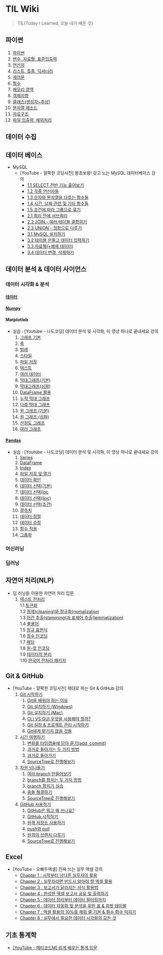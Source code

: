 # TIL Wiki
> TIL(Today I Learned, 오늘 내가 배운 것)  
  
## 파이썬
1. [파이썬](https://github.com/trustyourse1f/TIL/blob/master/Python/1.%ED%8C%8C%EC%9D%B4%EC%8D%AC.md)
2. [변수, 자료형, 표준입출력](https://github.com/trustyourse1f/TIL/blob/master/Python/2.%EB%B3%80%EC%88%98%2C%20%EC%9E%90%EB%A3%8C%ED%98%95%2C%20%ED%91%9C%EC%A4%80%EC%9E%85%EC%B6%9C%EB%A0%A5.md)
3. [연산자](https://github.com/trustyourse1f/TIL/blob/master/Python/3.%EC%97%B0%EC%82%B0%EC%9E%90.md)
4. [리스트, 튜플, 딕셔너리](https://github.com/trustyourse1f/TIL/blob/master/Python/4.%EB%A6%AC%EC%8A%A4%ED%8A%B8%2C%20%ED%8A%9C%ED%94%8C%2C%20%EB%94%95%EC%85%94%EB%84%88%EB%A6%AC.md)
5. [제어문](https://github.com/trustyourse1f/TIL/blob/master/Python/5.%EC%A0%9C%EC%96%B4%EB%AC%B8.md)
6. [함수](https://github.com/trustyourse1f/TIL/blob/master/Python/6.%ED%95%A8%EC%88%98.md)
7. [메모리 영역](https://github.com/trustyourse1f/TIL/blob/master/Python/7.%EB%A9%94%EB%AA%A8%EB%A6%AC%20%EC%98%81%EC%97%AD.md)
8. [객체지향](https://github.com/trustyourse1f/TIL/blob/master/Python/8.%EA%B0%9D%EC%B2%B4%EC%A7%80%ED%96%A5.md)
9. [클래스(생성자~추상)](https://github.com/trustyourse1f/TIL/blob/master/Python/9.%ED%81%B4%EB%9E%98%EC%8A%A4(%EC%83%9D%EC%84%B1%EC%9E%90~%EC%B6%94%EC%83%81).md)
10. [문자열 메소드](https://github.com/trustyourse1f/TIL/blob/master/Python/10.%EB%AC%B8%EC%9E%90%EC%97%B4%20%EB%A9%94%EC%86%8C%EB%93%9C.md)
11. [자료구조](https://github.com/trustyourse1f/TIL/blob/master/Python/11.%EC%9E%90%EB%A3%8C%EA%B5%AC%EC%A1%B0.md)
12. [파일 입출력, 예외처리](https://github.com/trustyourse1f/TIL/blob/master/Python/12.%ED%8C%8C%EC%9D%BC%20%EC%9E%85%EC%B6%9C%EB%A0%A5%2C%20%EC%98%88%EC%99%B8%EC%B2%98%EB%A6%AC.md)

## 데이터 수집

##  데이터 베이스
* MySQL  
  - [YouTube - 얄팍한 코딩사전] 왕초보용! 갖고 노는 MySQL 데이터베이스 강의
    - [1.1 SELECT 전반 기능 훑어보기](https://github.com/trustyourse1f/TIL/blob/master/Database/%EC%99%95%EC%B4%88%EB%B3%B4%EC%9A%A9!%20%EA%B0%96%EA%B3%A0%20%EB%85%B8%EB%8A%94%20MySQL%20%EB%8D%B0%EC%9D%B4%ED%84%B0%EB%B2%A0%EC%9D%B4%EC%8A%A4%20%EA%B0%95%EC%A2%8C/1.1%20SELECT%20%EC%A0%84%EB%B0%98%20%EA%B8%B0%EB%8A%A5%20%ED%9B%91%EC%96%B4%EB%B3%B4%EA%B8%B0.md)
    - [1.2 각종 연산자들](https://github.com/trustyourse1f/TIL/blob/master/Database/%EC%99%95%EC%B4%88%EB%B3%B4%EC%9A%A9!%20%EA%B0%96%EA%B3%A0%20%EB%85%B8%EB%8A%94%20MySQL%20%EB%8D%B0%EC%9D%B4%ED%84%B0%EB%B2%A0%EC%9D%B4%EC%8A%A4%20%EA%B0%95%EC%A2%8C/1.2%20%EA%B0%81%EC%A2%85%20%EC%97%B0%EC%82%B0%EC%9E%90%EB%93%A4.md)
    - [1.3 숫자와 문자열을 다루는 함수들](https://github.com/trustyourse1f/TIL/blob/master/Database/%EC%99%95%EC%B4%88%EB%B3%B4%EC%9A%A9!%20%EA%B0%96%EA%B3%A0%20%EB%85%B8%EB%8A%94%20MySQL%20%EB%8D%B0%EC%9D%B4%ED%84%B0%EB%B2%A0%EC%9D%B4%EC%8A%A4%20%EA%B0%95%EC%A2%8C/1.3%20%EC%88%AB%EC%9E%90%EC%99%80%20%EB%AC%B8%EC%9E%90%EC%97%B4%EC%9D%84%20%EB%8B%A4%EB%A3%A8%EB%8A%94%20%ED%95%A8%EC%88%98%EB%93%A4.md)
    - [1.4 시간, 날짜 관련 및 기타 함수들](https://github.com/trustyourse1f/TIL/blob/master/Database/%EC%99%95%EC%B4%88%EB%B3%B4%EC%9A%A9!%20%EA%B0%96%EA%B3%A0%20%EB%85%B8%EB%8A%94%20MySQL%20%EB%8D%B0%EC%9D%B4%ED%84%B0%EB%B2%A0%EC%9D%B4%EC%8A%A4%20%EA%B0%95%EC%A2%8C/1.4%20%EC%8B%9C%EA%B0%84%2C%20%EB%82%A0%EC%A7%9C%20%EA%B4%80%EB%A0%A8%20%EB%B0%8F%20%EA%B8%B0%ED%83%80%20%ED%95%A8%EC%88%98%EB%93%A4.md)
    - [1.5 조건에 따라 그룹으로 묶기](https://github.com/trustyourse1f/TIL/blob/master/Database/%EC%99%95%EC%B4%88%EB%B3%B4%EC%9A%A9!%20%EA%B0%96%EA%B3%A0%20%EB%85%B8%EB%8A%94%20MySQL%20%EB%8D%B0%EC%9D%B4%ED%84%B0%EB%B2%A0%EC%9D%B4%EC%8A%A4%20%EA%B0%95%EC%A2%8C/1.5%20%EC%A1%B0%EA%B1%B4%EC%97%90%20%EB%94%B0%EB%9D%BC%20%EA%B7%B8%EB%A3%B9%EC%9C%BC%EB%A1%9C%20%EB%AC%B6%EA%B8%B0.md)
    - [2.1 쿼리 안에 서브쿼리](https://github.com/trustyourse1f/TIL/blob/master/Database/%EC%99%95%EC%B4%88%EB%B3%B4%EC%9A%A9!%20%EA%B0%96%EA%B3%A0%20%EB%85%B8%EB%8A%94%20MySQL%20%EB%8D%B0%EC%9D%B4%ED%84%B0%EB%B2%A0%EC%9D%B4%EC%8A%A4%20%EA%B0%95%EC%A2%8C/2.1%20%EC%BF%BC%EB%A6%AC%20%EC%95%88%EC%97%90%20%EC%84%9C%EB%B8%8C%EC%BF%BC%EB%A6%AC.md)
    - [2.2 JOIN - 여러 테이블 결합히기](https://github.com/trustyourse1f/TIL/blob/master/Database/%EC%99%95%EC%B4%88%EB%B3%B4%EC%9A%A9!%20%EA%B0%96%EA%B3%A0%20%EB%85%B8%EB%8A%94%20MySQL%20%EB%8D%B0%EC%9D%B4%ED%84%B0%EB%B2%A0%EC%9D%B4%EC%8A%A4%20%EA%B0%95%EC%A2%8C/2.2%20JOIN%20-%20%EC%97%AC%EB%9F%AC%20%ED%85%8C%EC%9D%B4%EB%B8%94%20%EC%A1%B0%EB%A6%BD%ED%95%98%EA%B8%B0.md)
    - [2.3 UNION - 집합으로 다루기](https://github.com/trustyourse1f/TIL/blob/master/Database/%EC%99%95%EC%B4%88%EB%B3%B4%EC%9A%A9!%20%EA%B0%96%EA%B3%A0%20%EB%85%B8%EB%8A%94%20MySQL%20%EB%8D%B0%EC%9D%B4%ED%84%B0%EB%B2%A0%EC%9D%B4%EC%8A%A4%20%EA%B0%95%EC%A2%8C/2.3%20UNION%20-%20%EC%A7%91%ED%95%A9%EC%9C%BC%EB%A1%9C%20%EB%8B%A4%EB%A3%A8%EA%B8%B0.md)
    - [3.1 MySQL 설치하기](https://github.com/trustyourse1f/TIL/blob/master/Database/%EC%99%95%EC%B4%88%EB%B3%B4%EC%9A%A9!%20%EA%B0%96%EA%B3%A0%20%EB%85%B8%EB%8A%94%20MySQL%20%EB%8D%B0%EC%9D%B4%ED%84%B0%EB%B2%A0%EC%9D%B4%EC%8A%A4%20%EA%B0%95%EC%A2%8C/3.1%20MySQL%20%EC%84%A4%EC%B9%98%ED%95%98%EA%B8%B0.md)
    - [3.2 테이블 만들고 데이터 입력하기](https://github.com/trustyourse1f/TIL/blob/master/Database/%EC%99%95%EC%B4%88%EB%B3%B4%EC%9A%A9!%20%EA%B0%96%EA%B3%A0%20%EB%85%B8%EB%8A%94%20MySQL%20%EB%8D%B0%EC%9D%B4%ED%84%B0%EB%B2%A0%EC%9D%B4%EC%8A%A4%20%EA%B0%95%EC%A2%8C/3.2%20%ED%85%8C%EC%9D%B4%EB%B8%94%20%EB%A7%8C%EB%93%A4%EA%B3%A0%20%EB%8D%B0%EC%9D%B4%ED%84%B0%20%EC%9E%85%EB%A0%A5%ED%95%98%EA%B8%B0.md)
    - [3.3 자료형(+예제 데이터)](https://github.com/trustyourse1f/TIL/blob/master/Database/%EC%99%95%EC%B4%88%EB%B3%B4%EC%9A%A9!%20%EA%B0%96%EA%B3%A0%20%EB%85%B8%EB%8A%94%20MySQL%20%EB%8D%B0%EC%9D%B4%ED%84%B0%EB%B2%A0%EC%9D%B4%EC%8A%A4%20%EA%B0%95%EC%A2%8C/3.3%20%EC%9E%90%EB%A3%8C%ED%98%95(%2B%EC%98%88%EC%A0%9C%20%EB%8D%B0%EC%9D%B4%ED%84%B0).md)
    - [3.4 데이터 변경, 삭제하기](https://github.com/trustyourse1f/TIL/blob/master/Database/%EC%99%95%EC%B4%88%EB%B3%B4%EC%9A%A9!%20%EA%B0%96%EA%B3%A0%20%EB%85%B8%EB%8A%94%20MySQL%20%EB%8D%B0%EC%9D%B4%ED%84%B0%EB%B2%A0%EC%9D%B4%EC%8A%A4%20%EA%B0%95%EC%A2%8C/3.4%20%EB%8D%B0%EC%9D%B4%ED%84%B0%20%EB%B3%80%EA%B2%BD%2C%20%EC%82%AD%EC%A0%9C%ED%95%98%EA%B8%B0.md)

## 데이터 분석 & 데이터 사이언스
### 데이터 시각화 & 분석
#### [데이터](https://github.com/trustyourse1f/TIL/blob/master/Data_Visualization/%EB%8D%B0%EC%9D%B4%ED%84%B0.md)
#### [Numpy](https://github.com/trustyourse1f/TIL/blob/master/Data_Visualization/Numpy/Numpy.md)
#### Matplotlob 
  - 실습 : [Youtube - 나도코딩] 데이터 분석 및 시각화, 이 영상 하나로 끝내세요 강의
    1. [그래프 기본](https://github.com/trustyourse1f/TIL/blob/master/Data_Visualization/Matplotlib/01.%20%EA%B7%B8%EB%9E%98%ED%94%84%20%EA%B8%B0%EB%B3%B8.ipynb)
    2. [축](https://github.com/trustyourse1f/TIL/blob/master/Data_Visualization/Matplotlib/02.%20%EC%B6%95.ipynb)
    3. [범례](https://github.com/trustyourse1f/TIL/blob/master/Data_Visualization/Matplotlib/03.%20%EB%B2%94%EB%A1%80.ipynb)
    4. [스타일](https://github.com/trustyourse1f/TIL/blob/master/Data_Visualization/Matplotlib/04.%20%EC%8A%A4%ED%83%80%EC%9D%BC.ipynb)
    5. [파일 저장](https://github.com/trustyourse1f/TIL/blob/master/Data_Visualization/Matplotlib/05.%20%ED%8C%8C%EC%9D%BC%20%EC%A0%80%EC%9E%A5.ipynb)
    6. [텍스트](https://github.com/trustyourse1f/TIL/blob/master/Data_Visualization/Matplotlib/06.%20%ED%85%8D%EC%8A%A4%ED%8A%B8.ipynb)
    7. [여러 데이터](https://github.com/trustyourse1f/TIL/blob/master/Data_Visualization/Matplotlib/07.%20%EC%97%AC%EB%9F%AC%20%EB%8D%B0%EC%9D%B4%ED%84%B0.ipynb)
    8. [막대그래프(기본)](https://github.com/trustyourse1f/TIL/blob/master/Data_Visualization/Matplotlib/08.%20%EB%A7%89%EB%8C%80%EA%B7%B8%EB%9E%98%ED%94%84%20(%EA%B8%B0%EB%B3%B8).ipynb)
    9. [막대그래프(심화)](https://github.com/trustyourse1f/TIL/blob/master/Data_Visualization/Matplotlib/09.%20%EB%A7%89%EB%8C%80%EA%B7%B8%EB%9E%98%ED%94%84%20(%EC%8B%AC%ED%99%94).ipynb)
    10. [DataFrame 활용](https://github.com/trustyourse1f/TIL/blob/master/Data_Visualization/Matplotlib/10.%20DataFrame%20%ED%99%9C%EC%9A%A9.ipynb)
    11. [누적 막대 그래프](https://github.com/trustyourse1f/TIL/blob/master/Data_Visualization/Matplotlib/11.%20%EB%88%84%EC%A0%81%20%EB%A7%89%EB%8C%80%20%EA%B7%B8%EB%9E%98%ED%94%84.ipynb)
    12. [다중 막대 그래프](https://github.com/trustyourse1f/TIL/blob/master/Data_Visualization/Matplotlib/12.%20%EB%8B%A4%EC%A4%91%20%EB%A7%89%EB%8C%80%20%EA%B7%B8%EB%9E%98%ED%94%84.ipynb)
    13. [원 그래프 (기본)](https://github.com/trustyourse1f/TIL/blob/master/Data_Visualization/Matplotlib/13.%20%EC%9B%90%20%EA%B7%B8%EB%9E%98%ED%94%84%20(%EA%B8%B0%EB%B3%B8).ipynb)
    14. [원 그래프 (심화)](https://github.com/trustyourse1f/TIL/blob/master/Data_Visualization/Matplotlib/14.%20%EC%9B%90%20%EA%B7%B8%EB%9E%98%ED%94%84%20(%EC%8B%AC%ED%99%94).ipynb)
    15. [산점도 그래프](https://github.com/trustyourse1f/TIL/blob/master/Data_Visualization/Matplotlib/15.%20%EC%82%B0%EC%A0%90%EB%8F%84%20%EA%B7%B8%EB%9E%98%ED%94%84.ipynb)
    16. [여러 그래프](https://github.com/trustyourse1f/TIL/blob/master/Data_Visualization/Matplotlib/16.%20%EC%97%AC%EB%9F%AC%20%EA%B7%B8%EB%9E%98%ED%94%84.ipynb)
#### [Pandas](https://github.com/trustyourse1f/TIL/blob/master/Data_Visualization/Pandas/Pandas.md)
  * 실습 : [Youtube - 나도코딩] 데이터 분석 및 시각화, 이 영상 하나로 끝내세요 강의
    1. [Series](https://github.com/trustyourse1f/TIL/blob/master/Pandas/01.%20Series.ipynb)
    2. [DataFrame](https://github.com/trustyourse1f/TIL/blob/master/Pandas/02.%20DataFrame.ipynb)
    3. [Index](https://github.com/trustyourse1f/TIL/blob/master/Pandas/03.%20Index.ipynb)
    4. [파일 저장 및 열기](https://github.com/trustyourse1f/TIL/blob/master/Pandas/04.%20%ED%8C%8C%EC%9D%BC%20%EC%A0%80%EC%9E%A5%20%EB%B0%8F%20%EC%97%B4%EA%B8%B0.ipynb)
    5. [데이터 확인](https://github.com/trustyourse1f/TIL/blob/master/Pandas/05.%20%EB%8D%B0%EC%9D%B4%ED%84%B0%20%ED%99%95%EC%9D%B8.ipynb)
    6. [데이터 선택(기본)](https://github.com/trustyourse1f/TIL/blob/master/Pandas/06.%20%EB%8D%B0%EC%9D%B4%ED%84%B0%20%EC%84%A0%ED%83%9D%20(%EA%B8%B0%EB%B3%B8).ipynb)
    7. [데이터 선택(loc](https://github.com/trustyourse1f/TIL/blob/master/Pandas/07.%20%EB%8D%B0%EC%9D%B4%ED%84%B0%20%EC%84%A0%ED%83%9D%20(loc).ipynb)
    8. [데이터 선택(iloc)](https://github.com/trustyourse1f/TIL/blob/master/Pandas/08.%20%EB%8D%B0%EC%9D%B4%ED%84%B0%20%EC%84%A0%ED%83%9D%20(iloc).ipynb)
    9. [데이터 선택(조건)](https://github.com/trustyourse1f/TIL/blob/master/Pandas/09.%20%EB%8D%B0%EC%9D%B4%ED%84%B0%20%EC%84%A0%ED%83%9D%20(%EC%A1%B0%EA%B1%B4).ipynb)
    10. [결측치](https://github.com/trustyourse1f/TIL/blob/master/Pandas/10.%20%EA%B2%B0%EC%B8%A1%EC%B9%98.ipynb)
    11. [데이터 정렬](https://github.com/trustyourse1f/TIL/blob/master/Pandas/11.%20%EB%8D%B0%EC%9D%B4%ED%84%B0%20%EC%A0%95%EB%A0%AC.ipynb)
    12. [데이터 수정](https://github.com/trustyourse1f/TIL/blob/master/Pandas/12.%20%EB%8D%B0%EC%9D%B4%ED%84%B0%20%EC%88%98%EC%A0%95.ipynb)
    13. [함수 적용](https://github.com/trustyourse1f/TIL/blob/master/Pandas/13.%20%ED%95%A8%EC%88%98%20%EC%A0%81%EC%9A%A9.ipynb)
    14. [그룹화](https://github.com/trustyourse1f/TIL/blob/master/Pandas/14.%20%EA%B7%B8%EB%A3%B9%ED%99%94.ipynb)

  
### 머신러닝

### 딥러닝

## 자연어 처리(NLP)
- 딥 러닝을 이용한 자연어 처리 입문  
  1. [텍스트 전처리](https://github.com/trustyourse1f/TIL/blob/master/NLP/1.0%20Text%20preprocessing.md)  
  1.1 [토큰화](https://github.com/trustyourse1f/TIL/blob/master/NLP/1.1%20Tokenization.md)  
  1.2 [정제(cleaning)와 정규화(nomalization](https://github.com/trustyourse1f/TIL/blob/master/NLP/1.2%20Cleaning%20and%20Normalization.md)  
  1.3 [어간 추출(stemming)과 표제어 추출(lemmatization)](https://github.com/trustyourse1f/TIL/blob/master/NLP/1.3%20Stemming%20and%20Lemmatizaton.md)  
  1.4 [불용어](https://github.com/trustyourse1f/TIL/blob/master/NLP/1.4%20Stopword.md)  
  1.5 [정규 표현식](https://github.com/trustyourse1f/TIL/blob/master/NLP/1.5%20Regular%20Expression.md)  
  1.6 [정수 인코딩](https://github.com/trustyourse1f/TIL/blob/master/NLP/1.6%20Integer%20Encoding.md)  
  1.7 [패딩](https://github.com/trustyourse1f/TIL/blob/master/NLP/1.7%20Padding.md)  
  1.8 [원-핫 인코딩](https://github.com/trustyourse1f/TIL/blob/master/NLP/1.8%20One-Hot%20Encoding.md)  
  1.9 [데이터의 분리](https://github.com/trustyourse1f/TIL/blob/master/NLP/1.9%20Splitting%20Data.md)  
  1.10 [한국어 전처리 패키지](https://github.com/trustyourse1f/TIL/blob/master/NLP/1.10%20Text%20Preprocessing%20Tools%20for%20Korean%20Texts.md)  
  
## Git & GitHub
- [YouTube - 얄팍한 코딩사전] 제대로 파는 Git & GitHub 강의
  1. [Git 시작하기](https://github.com/trustyourse1f/TIL/tree/master/Git/%EC%A0%9C%EB%8C%80%EB%A1%9C%20%ED%8C%8C%EB%8A%94%20Git%20%26%20GitHub/1.%20Git%20%EC%8B%9C%EC%9E%91%ED%95%98%EA%B8%B0)
     1. [Git을 배워야 하는 이유](https://github.com/trustyourse1f/TIL/blob/master/Git/%EC%A0%9C%EB%8C%80%EB%A1%9C%20%ED%8C%8C%EB%8A%94%20Git%20%26%20GitHub/1.%20Git%20%EC%8B%9C%EC%9E%91%ED%95%98%EA%B8%B0/1.%20Git%EC%9D%84%20%EB%B0%B0%EC%9B%8C%EC%95%BC%20%ED%95%98%EB%8A%94%20%EC%9D%B4%EC%9C%A0.md)
     2. [Git 설치하기 (Windows)](https://github.com/trustyourse1f/TIL/blob/master/Git/%EC%A0%9C%EB%8C%80%EB%A1%9C%20%ED%8C%8C%EB%8A%94%20Git%20%26%20GitHub/1.%20Git%20%EC%8B%9C%EC%9E%91%ED%95%98%EA%B8%B0/2.%20Git%20%EC%84%A4%EC%B9%98%ED%95%98%EA%B8%B0(Windows).md)
     3. [Git 설치하기 (Mac)](https://github.com/trustyourse1f/TIL/blob/master/Git/%EC%A0%9C%EB%8C%80%EB%A1%9C%20%ED%8C%8C%EB%8A%94%20Git%20%26%20GitHub/1.%20Git%20%EC%8B%9C%EC%9E%91%ED%95%98%EA%B8%B0/3.%20Git%20%EC%84%A4%EC%B9%98%ED%95%98%EA%B8%B0(Mac).md)
     4. [CLI VS GUI 무엇을 사용해야 할까?](https://github.com/trustyourse1f/TIL/blob/master/Git/%EC%A0%9C%EB%8C%80%EB%A1%9C%20%ED%8C%8C%EB%8A%94%20Git%20%26%20GitHub/1.%20Git%20%EC%8B%9C%EC%9E%91%ED%95%98%EA%B8%B0/4.%20CLI%20vs%20GUI%20%EB%AC%B4%EC%97%87%EC%9D%84%20%EC%82%AC%EC%9A%A9%ED%95%B4%EC%95%BC%20%ED%95%A0%EA%B9%8C%3F.md)
     5. [Git 설정 & 프로젝트 관리 시작하기](https://github.com/trustyourse1f/TIL/blob/master/Git/%EC%A0%9C%EB%8C%80%EB%A1%9C%20%ED%8C%8C%EB%8A%94%20Git%20%26%20GitHub/1.%20Git%20%EC%8B%9C%EC%9E%91%ED%95%98%EA%B8%B0/5.%20Git%20%EC%84%A4%EC%A0%95%20%26%20%ED%94%84%EB%A1%9C%EC%A0%9D%ED%8A%B8%20%EA%B4%80%EB%A6%AC%20%EC%8B%9C%EC%9E%91%ED%95%98%EA%B8%B0.md)
     6. [Git에게 맡기지 않을 것들](https://github.com/trustyourse1f/TIL/blob/master/Git/%EC%A0%9C%EB%8C%80%EB%A1%9C%20%ED%8C%8C%EB%8A%94%20Git%20%26%20GitHub/1.%20Git%20%EC%8B%9C%EC%9E%91%ED%95%98%EA%B8%B0/6.%20Git%EC%97%90%EA%B2%8C%20%EB%A7%A1%EA%B8%B0%EC%A7%80%20%EC%95%8A%EC%9D%84%20%EA%B2%83%EB%93%A4.md)
  2. [시간 여행하기](https://github.com/trustyourse1f/TIL/tree/master/Git/%EC%A0%9C%EB%8C%80%EB%A1%9C%20%ED%8C%8C%EB%8A%94%20Git%20%26%20GitHub/2.%20%EC%8B%9C%EA%B0%84%20%EC%97%AC%ED%96%89%ED%95%98%EA%B8%B0)
     1. [변화를 타임캡슐에 담아 묻기(add, commit)](https://github.com/trustyourse1f/TIL/blob/master/Git/%EC%A0%9C%EB%8C%80%EB%A1%9C%20%ED%8C%8C%EB%8A%94%20Git%20%26%20GitHub/2.%20%EC%8B%9C%EA%B0%84%20%EC%97%AC%ED%96%89%ED%95%98%EA%B8%B0/1.%20%EB%B3%80%ED%99%94%EB%A5%BC%20%ED%83%80%EC%9E%84%EC%BA%A1%EC%8A%90%EC%97%90%20%EB%8B%B4%EC%95%84%20%EB%AC%BB%EA%B8%B0(add%2C%20commit).md)
     2. [과거로 돌아가는 두 가지 방법](https://github.com/trustyourse1f/TIL/blob/master/Git/%EC%A0%9C%EB%8C%80%EB%A1%9C%20%ED%8C%8C%EB%8A%94%20Git%20%26%20GitHub/2.%20%EC%8B%9C%EA%B0%84%20%EC%97%AC%ED%96%89%ED%95%98%EA%B8%B0/2.%20%EA%B3%BC%EA%B1%B0%EB%A1%9C%20%EB%8F%8C%EC%95%84%EA%B0%80%EB%8A%94%20%EB%91%90%20%EA%B0%80%EC%A7%80%20%EB%B0%A9%EB%B2%95.md)
     3. [과거로 돌아가기](https://github.com/trustyourse1f/TIL/blob/master/Git/%EC%A0%9C%EB%8C%80%EB%A1%9C%20%ED%8C%8C%EB%8A%94%20Git%20%26%20GitHub/2.%20%EC%8B%9C%EA%B0%84%20%EC%97%AC%ED%96%89%ED%95%98%EA%B8%B0/3.%20%EA%B3%BC%EA%B1%B0%EB%A1%9C%20%EB%8F%8C%EC%95%84%EA%B0%80%EA%B8%B0(reset%2C%20revert)%20%EC%8B%A4%EC%8A%B5.md)
     4. [SourceTree로 진행해보기](https://github.com/trustyourse1f/TIL/blob/master/Git/%EC%A0%9C%EB%8C%80%EB%A1%9C%20%ED%8C%8C%EB%8A%94%20Git%20%26%20GitHub/2.%20%EC%8B%9C%EA%B0%84%20%EC%97%AC%ED%96%89%ED%95%98%EA%B8%B0/4.%20SourceTree%EB%A1%9C%20%EC%A7%84%ED%96%89%ED%95%B4%EB%B3%B4%EA%B8%B0.md)
  3. [차원 넘나들기](https://github.com/trustyourse1f/TIL/tree/master/Git/%EC%A0%9C%EB%8C%80%EB%A1%9C%20%ED%8C%8C%EB%8A%94%20Git%20%26%20GitHub/3.%20%EC%B0%A8%EC%9B%90%20%EB%84%98%EB%82%98%EB%93%A4%EA%B8%B0)
     1. [여러 branch 만들어보기](https://github.com/trustyourse1f/TIL/blob/master/Git/%EC%A0%9C%EB%8C%80%EB%A1%9C%20%ED%8C%8C%EB%8A%94%20Git%20%26%20GitHub/3.%20%EC%B0%A8%EC%9B%90%20%EB%84%98%EB%82%98%EB%93%A4%EA%B8%B0/1.%20%EC%97%AC%EB%9F%AC%20branch%20%EB%A7%8C%EB%93%A4%EC%96%B4%EB%B3%B4%EA%B8%B0.md)
     2. [branch를 합치는 두 가지 방법](https://github.com/trustyourse1f/TIL/blob/master/Git/%EC%A0%9C%EB%8C%80%EB%A1%9C%20%ED%8C%8C%EB%8A%94%20Git%20%26%20GitHub/3.%20%EC%B0%A8%EC%9B%90%20%EB%84%98%EB%82%98%EB%93%A4%EA%B8%B0/2.%20branch%EB%A5%BC%20%ED%95%A9%EC%B9%98%EB%8A%94%20%EB%91%90%20%EA%B0%80%EC%A7%80%20%EB%B0%A9%EB%B2%95.md)
     3. [branch 합치기 실습](https://github.com/trustyourse1f/TIL/blob/master/Git/%EC%A0%9C%EB%8C%80%EB%A1%9C%20%ED%8C%8C%EB%8A%94%20Git%20%26%20GitHub/3.%20%EC%B0%A8%EC%9B%90%20%EB%84%98%EB%82%98%EB%93%A4%EA%B8%B0/3.%20branch%20%ED%95%A9%EC%B9%98%EA%B8%B0%20%EC%8B%A4%EC%8A%B5.md)
     4. [충돌 해결하기](https://github.com/trustyourse1f/TIL/blob/master/Git/%EC%A0%9C%EB%8C%80%EB%A1%9C%20%ED%8C%8C%EB%8A%94%20Git%20%26%20GitHub/3.%20%EC%B0%A8%EC%9B%90%20%EB%84%98%EB%82%98%EB%93%A4%EA%B8%B0/4.%20%EC%B6%A9%EB%8F%8C%20%ED%95%B4%EA%B2%B0%ED%95%98%EA%B8%B0.md)
     5. [SourceTree로 진행해보기](https://github.com/trustyourse1f/TIL/blob/master/Git/%EC%A0%9C%EB%8C%80%EB%A1%9C%20%ED%8C%8C%EB%8A%94%20Git%20%26%20GitHub/3.%20%EC%B0%A8%EC%9B%90%20%EB%84%98%EB%82%98%EB%93%A4%EA%B8%B0/5.%20SourceTree%EB%A1%9C%20%EC%A7%84%ED%96%89%ED%95%B4%EB%B3%B4%EA%B8%B0.md)
  4. [GitHub 사용하기](https://github.com/trustyourse1f/TIL/tree/master/Git/%EC%A0%9C%EB%8C%80%EB%A1%9C%20%ED%8C%8C%EB%8A%94%20Git%20%26%20GitHub/4.%20GitHub%20%EC%82%AC%EC%9A%A9%ED%95%98%EA%B8%B0)
     1. [GitHub은 뭐고 왜 쓰나요?](https://github.com/trustyourse1f/TIL/blob/master/Git/%EC%A0%9C%EB%8C%80%EB%A1%9C%20%ED%8C%8C%EB%8A%94%20Git%20%26%20GitHub/4.%20GitHub%20%EC%82%AC%EC%9A%A9%ED%95%98%EA%B8%B0/1.%20GitHub%EC%9D%80%20%EB%AD%90%EA%B3%A0%20%EC%99%9C%20%EC%93%B0%EB%82%98%EC%9A%94%3F.md)
     2. [GitHub 시작하기](https://github.com/trustyourse1f/TIL/blob/master/Git/%EC%A0%9C%EB%8C%80%EB%A1%9C%20%ED%8C%8C%EB%8A%94%20Git%20%26%20GitHub/4.%20GitHub%20%EC%82%AC%EC%9A%A9%ED%95%98%EA%B8%B0/2.%20GitHub%20%EC%8B%9C%EC%9E%91%ED%95%98%EA%B8%B0.md)
     3. [원격 저장소 사용하기](https://github.com/trustyourse1f/TIL/blob/master/Git/%EC%A0%9C%EB%8C%80%EB%A1%9C%20%ED%8C%8C%EB%8A%94%20Git%20%26%20GitHub/4.%20GitHub%20%EC%82%AC%EC%9A%A9%ED%95%98%EA%B8%B0/3.%20%EC%9B%90%EA%B2%A9%20%EC%A0%80%EC%9E%A5%EC%86%8C%20%EC%82%AC%EC%9A%A9%ED%95%98%EA%B8%B0.md)
     4. [push와 pull](https://github.com/trustyourse1f/TIL/blob/master/Git/%EC%A0%9C%EB%8C%80%EB%A1%9C%20%ED%8C%8C%EB%8A%94%20Git%20%26%20GitHub/4.%20GitHub%20%EC%82%AC%EC%9A%A9%ED%95%98%EA%B8%B0/4.%20push%EC%99%80%20pull.md)
     5. [원격의 브랜치 다루기](https://github.com/trustyourse1f/TIL/blob/master/Git/%EC%A0%9C%EB%8C%80%EB%A1%9C%20%ED%8C%8C%EB%8A%94%20Git%20%26%20GitHub/4.%20GitHub%20%EC%82%AC%EC%9A%A9%ED%95%98%EA%B8%B0/5.%20%EC%9B%90%EA%B2%A9%EC%9D%98%20%EB%B8%8C%EB%9E%9C%EC%B9%98%20%EB%8B%A4%EB%A3%A8%EA%B8%B0.md)
     6. [SourceTree로 진행해보기](https://github.com/trustyourse1f/TIL/blob/master/Git/%EC%A0%9C%EB%8C%80%EB%A1%9C%20%ED%8C%8C%EB%8A%94%20Git%20%26%20GitHub/4.%20GitHub%20%EC%82%AC%EC%9A%A9%ED%95%98%EA%B8%B0/6.%20SourceTree%EB%A1%9C%20%EC%A7%84%ED%96%89%ED%95%B4%EB%B3%B4%EA%B8%B0.md)
## Excel
- [YouTube - 오빠두엑셀] 진짜 쓰는 실무 엑셀 강의
    - [Chapter 1 : 시작부터 남다른 실무자의 활용](https://github.com/trustyourse1f/TIL/tree/master/Excel/Chapter1)
    - [Chapter 2 : 실무자라면 반드시 알아야 할 엑셀 활용](https://github.com/trustyourse1f/TIL/tree/master/Excel/Chapter2)
    - [Chapter 3 : 보고서가 달라지는 서식 활용법](https://github.com/trustyourse1f/TIL/tree/master/Excel/Chapter3)
    - [Chapter 4 : 완성한 엑셀 보고서 공유 및 출력하기](https://github.com/trustyourse1f/TIL/tree/master/Excel/Chapter4)
    - [Chapter 5 : 데이터 정리부터 데이터 필터링까지](https://github.com/trustyourse1f/TIL/tree/master/Excel/Chapter5)
    - [Chapter 6 : 데이터 자동화 및 분석을 위한 표 & 피벗 테이블](https://github.com/trustyourse1f/TIL/tree/master/Excel/Chapter6)
    - [Chapter 7 : 엑셀 활용의 10%를 채워 줄 기본 & 필수 함수 익히기](https://github.com/trustyourse1f/TIL/tree/master/Excel/Chapter7)
    - [Chapter 8 : 실무에서 필요한 데이터 시각화의 모든 것](https://github.com/trustyourse1f/TIL/tree/master/Excel/Chapter8)

## 기초 통계학
- [[YouTube - 메티코드M] 쉽게 배우는 통계 입문](https://github.com/trustyourse1f/TIL/tree/master/Basic_Statistics)